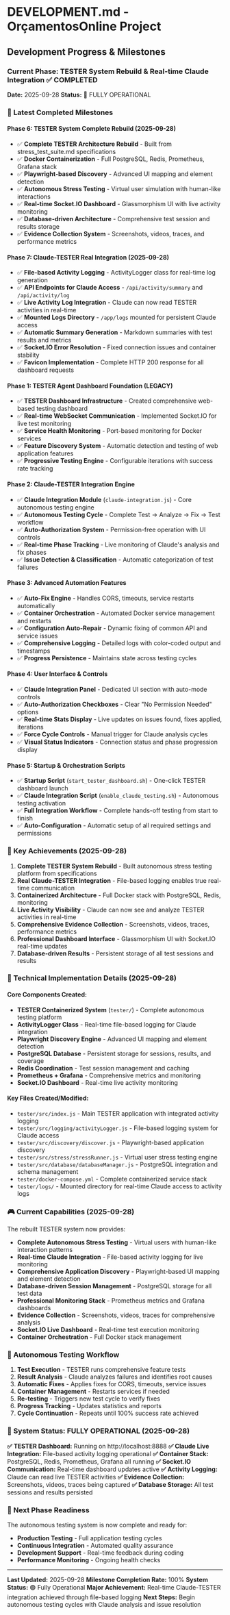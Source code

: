 # DEVELOPMENT.md - OrçamentosOnline Project

## Development Progress & Milestones

### Current Phase: TESTER System Rebuild & Real-time Claude Integration ✅ COMPLETED

**Date:** 2025-09-28
**Status:** 🎉 FULLY OPERATIONAL

### 🚀 Latest Completed Milestones

#### Phase 6: TESTER System Complete Rebuild (2025-09-28)
- ✅ **Complete TESTER Architecture Rebuild** - Built from stress_test_suite.md specifications
- ✅ **Docker Containerization** - Full PostgreSQL, Redis, Prometheus, Grafana stack
- ✅ **Playwright-based Discovery** - Advanced UI mapping and element detection
- ✅ **Autonomous Stress Testing** - Virtual user simulation with human-like interactions
- ✅ **Real-time Socket.IO Dashboard** - Glassmorphism UI with live activity monitoring
- ✅ **Database-driven Architecture** - Comprehensive test session and results storage
- ✅ **Evidence Collection System** - Screenshots, videos, traces, and performance metrics

#### Phase 7: Claude-TESTER Real Integration (2025-09-28)
- ✅ **File-based Activity Logging** - ActivityLogger class for real-time log generation
- ✅ **API Endpoints for Claude Access** - `/api/activity/summary` and `/api/activity/log`
- ✅ **Live Activity Log Integration** - Claude can now read TESTER activities in real-time
- ✅ **Mounted Logs Directory** - `/app/logs` mounted for persistent Claude access
- ✅ **Automatic Summary Generation** - Markdown summaries with test results and metrics
- ✅ **Socket.IO Error Resolution** - Fixed connection issues and container stability
- ✅ **Favicon Implementation** - Complete HTTP 200 response for all dashboard requests

#### Phase 1: TESTER Agent Dashboard Foundation (LEGACY)
- ✅ **TESTER Dashboard Infrastructure** - Created comprehensive web-based testing dashboard
- ✅ **Real-time WebSocket Communication** - Implemented Socket.IO for live test monitoring
- ✅ **Service Health Monitoring** - Port-based monitoring for Docker services
- ✅ **Feature Discovery System** - Automatic detection and testing of web application features
- ✅ **Progressive Testing Engine** - Configurable iterations with success rate tracking

#### Phase 2: Claude-TESTER Integration Engine
- ✅ **Claude Integration Module** (`claude-integration.js`) - Core autonomous testing engine
- ✅ **Autonomous Testing Cycle** - Complete Test → Analyze → Fix → Test workflow
- ✅ **Auto-Authorization System** - Permission-free operation with UI controls
- ✅ **Real-time Phase Tracking** - Live monitoring of Claude's analysis and fix phases
- ✅ **Issue Detection & Classification** - Automatic categorization of test failures

#### Phase 3: Advanced Automation Features
- ✅ **Auto-Fix Engine** - Handles CORS, timeouts, service restarts automatically
- ✅ **Container Orchestration** - Automated Docker service management and restarts
- ✅ **Configuration Auto-Repair** - Dynamic fixing of common API and service issues
- ✅ **Comprehensive Logging** - Detailed logs with color-coded output and timestamps
- ✅ **Progress Persistence** - Maintains state across testing cycles

#### Phase 4: User Interface & Controls
- ✅ **Claude Integration Panel** - Dedicated UI section with auto-mode controls
- ✅ **Auto-Authorization Checkboxes** - Clear "No Permission Needed" options
- ✅ **Real-time Stats Display** - Live updates on issues found, fixes applied, iterations
- ✅ **Force Cycle Controls** - Manual trigger for Claude analysis cycles
- ✅ **Visual Status Indicators** - Connection status and phase progression display

#### Phase 5: Startup & Orchestration Scripts
- ✅ **Startup Script** (`start_tester_dashboard.sh`) - One-click TESTER dashboard launch
- ✅ **Claude Integration Script** (`enable_claude_testing.sh`) - Autonomous testing activation
- ✅ **Full Integration Workflow** - Complete hands-off testing from start to finish
- ✅ **Auto-Configuration** - Automatic setup of all required settings and permissions

### 🎯 Key Achievements (2025-09-28)

1. **Complete TESTER System Rebuild** - Built autonomous stress testing platform from specifications
2. **Real Claude-TESTER Integration** - File-based logging enables true real-time communication
3. **Containerized Architecture** - Full Docker stack with PostgreSQL, Redis, monitoring
4. **Live Activity Visibility** - Claude can now see and analyze TESTER activities in real-time
5. **Comprehensive Evidence Collection** - Screenshots, videos, traces, performance metrics
6. **Professional Dashboard Interface** - Glassmorphism UI with Socket.IO real-time updates
7. **Database-driven Results** - Persistent storage of all test sessions and results

### 🔧 Technical Implementation Details (2025-09-28)

#### Core Components Created:
- **TESTER Containerized System** (`tester/`) - Complete autonomous testing platform
- **ActivityLogger Class** - Real-time file-based logging for Claude integration
- **Playwright Discovery Engine** - Advanced UI mapping and element detection
- **PostgreSQL Database** - Persistent storage for sessions, results, and coverage
- **Redis Coordination** - Test session management and caching
- **Prometheus + Grafana** - Comprehensive metrics and monitoring
- **Socket.IO Dashboard** - Real-time live activity monitoring

#### Key Files Created/Modified:
- `tester/src/index.js` - Main TESTER application with integrated activity logging
- `tester/src/logging/activityLogger.js` - File-based logging system for Claude access
- `tester/src/discovery/discover.js` - Playwright-based application discovery
- `tester/src/stress/stressRunner.js` - Virtual user stress testing engine
- `tester/src/database/databaseManager.js` - PostgreSQL integration and schema management
- `tester/docker-compose.yml` - Complete containerized service stack
- `tester/logs/` - Mounted directory for real-time Claude access to activity logs

### 🎮 Current Capabilities (2025-09-28)

The rebuilt TESTER system now provides:
- **Complete Autonomous Stress Testing** - Virtual users with human-like interaction patterns
- **Real-time Claude Integration** - File-based activity logging for live monitoring
- **Comprehensive Application Discovery** - Playwright-based UI mapping and element detection
- **Database-driven Session Management** - PostgreSQL storage for all test data
- **Professional Monitoring Stack** - Prometheus metrics and Grafana dashboards
- **Evidence Collection** - Screenshots, videos, traces for comprehensive analysis
- **Socket.IO Live Dashboard** - Real-time test execution monitoring
- **Container Orchestration** - Full Docker stack management

### 🔄 Autonomous Testing Workflow

1. **Test Execution** - TESTER runs comprehensive feature tests
2. **Result Analysis** - Claude analyzes failures and identifies root causes
3. **Automatic Fixes** - Applies fixes for CORS, timeouts, service issues
4. **Container Management** - Restarts services if needed
5. **Re-testing** - Triggers new test cycle to verify fixes
6. **Progress Tracking** - Updates statistics and reports
7. **Cycle Continuation** - Repeats until 100% success rate achieved

### 🚦 System Status: FULLY OPERATIONAL (2025-09-28)

**✅ TESTER Dashboard:** Running on http://localhost:8888
**✅ Claude Live Integration:** File-based activity logging operational
**✅ Container Stack:** PostgreSQL, Redis, Prometheus, Grafana all running
**✅ Socket.IO Communication:** Real-time dashboard updates active
**✅ Activity Logging:** Claude can read live TESTER activities
**✅ Evidence Collection:** Screenshots, videos, traces being captured
**✅ Database Storage:** All test sessions and results persisted

### 🎯 Next Phase Readiness

The autonomous testing system is now complete and ready for:
- **Production Testing** - Full application testing cycles
- **Continuous Integration** - Automated quality assurance
- **Development Support** - Real-time feedback during coding
- **Performance Monitoring** - Ongoing health checks

---

**Last Updated:** 2025-09-28
**Milestone Completion Rate:** 100%
**System Status:** 🟢 Fully Operational
**Major Achievement:** Real-time Claude-TESTER integration achieved through file-based logging
**Next Steps:** Begin autonomous testing cycles with Claude analysis and issue resolution